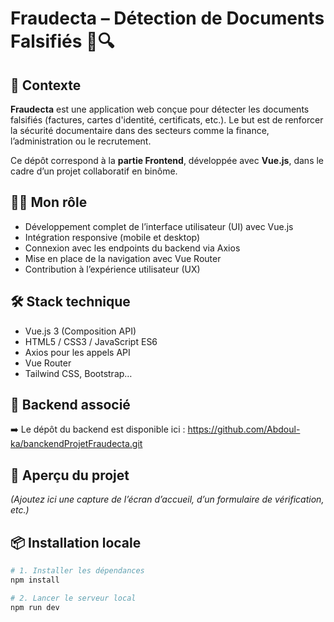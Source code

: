 # Fraudecta – Détection de Documents Falsifiés 📄🔍

## 🧠 Contexte
**Fraudecta** est une application web conçue pour détecter les documents falsifiés (factures, cartes d'identité, certificats, etc.). Le but est de renforcer la sécurité documentaire dans des secteurs comme la finance, l’administration ou le recrutement.

Ce dépôt correspond à la **partie Frontend**, développée avec **Vue.js**, dans le cadre d’un projet collaboratif en binôme.

## 👨‍💻 Mon rôle
- Développement complet de l’interface utilisateur (UI) avec Vue.js
- Intégration responsive (mobile et desktop)
- Connexion avec les endpoints du backend via Axios
- Mise en place de la navigation avec Vue Router
- Contribution à l’expérience utilisateur (UX)

## 🛠️ Stack technique
- Vue.js 3 (Composition API)
- HTML5 / CSS3 / JavaScript ES6
- Axios pour les appels API
- Vue Router
- Tailwind CSS, Bootstrap…

## 🔗 Backend associé
➡️ Le dépôt du backend est disponible ici : https://github.com/Abdoul-ka/banckendProjetFraudecta.git

## 📸 Aperçu du projet
*(Ajoutez ici une capture de l’écran d’accueil, d’un formulaire de vérification, etc.)*

## 📦 Installation locale

```bash
# 1. Installer les dépendances
npm install

# 2. Lancer le serveur local
npm run dev


